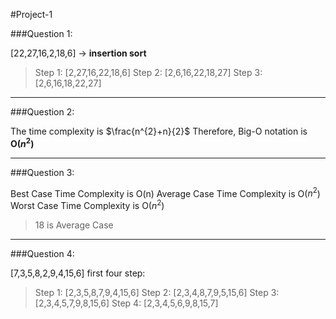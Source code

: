 #Project-1

###Question 1:

[22,27,16,2,18,6] -> **insertion sort**
>Step 1: [2,27,16,22,18,6]
>Step 2: [2,6,16,22,18,27]
>Step 3: [2,6,16,18,22,27]

----------------------------------------

###Question 2:

The time complexity is $\frac{n^{2}+n}{2}$
Therefore, Big-O notation is **O($n^{2}$)**

----------------------------------------

###Question 3:

Best Case Time Complexity is O(n)
Average Case Time Complexity is O($n^{2}$)
Worst Case Time Complexity is O($n^{2}$)
>18 is Average Case

----------------------------------------

###Question 4:

[7,3,5,8,2,9,4,15,6] first four step:
>Step 1: [2,3,5,8,7,9,4,15,6]
>Step 2: [2,3,4,8,7,9,5,15,6]
>Step 3: [2,3,4,5,7,9,8,15,6]
>Step 4: [2,3,4,5,6,9,8,15,7]

